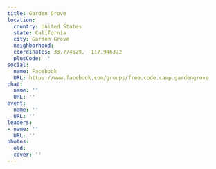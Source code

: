 ```yaml
---
title: Garden Grove
location:
  country: United States
  state: California
  city: Garden Grove
  neighborhood: 
  coordinates: 33.774629, -117.946372
  plusCode: ''
social:
  name: Facebook
  URL: https://www.facebook.com/groups/free.code.camp.gardengrove
chat:
  name: ''
  URL: ''
event:
  name: ''
  URL: ''
leaders:
- name: ''
  URL: ''
photos:
  old: 
  cover: ''
---
```

